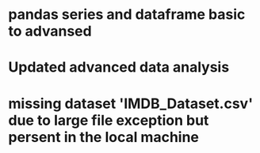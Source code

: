 # pandas series and dataframe basic to advansed
# Updated advanced data analysis
# missing dataset 'IMDB_Dataset.csv' due to large file exception but persent in the local machine
